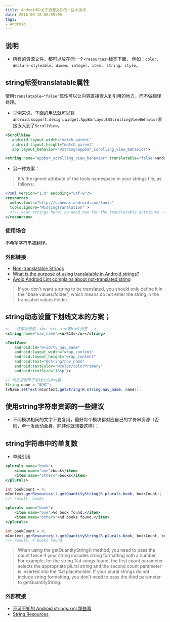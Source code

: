 ```yaml
---
title: Android中关于资源文件的一些小技巧
date: 2016-06-18 08:59:00
tags:
- Android
---
```


## 说明
- 所有的资源文件，都可以放在同一个`<resources>`标签下面，
例如：`color`、`declare-styleable`、`dimen`、`integer`、`item`
、`string`、`style`。


## string标签translatable属性
使用`translatable="false"`属性可以让内容直接嵌入到引用的地方，而不做翻译处理。
 * 举例来说，下面的用法就可以将`android.support.design.widget.AppBarLayout$ScrollingViewBehavior`直接嵌入到了`ScrollView`。

 ``` xml
 <ScrollView
    android:layout_width="match_parent"
    android:layout_height="match_parent"
    app:layout_behavior="@string/appbar_scrolling_view_behavior">
 ```

 ``` xml
 <string name="appbar_scrolling_view_behavior" translatable="false">android.support.design.widget.AppBarLayout$ScrollingViewBehavior</string>
 ```

- 另一种方案：
> It's the ignore attribute of the tools namespace in your strings file, as follows:
``` xml
<?xml version="1.0" encoding="utf-8"?>
<resources
  xmlns:tools="http://schemas.android.com/tools"
  tools:ignore="MissingTranslation" >
  <!-- your strings here; no need now for the translatable attribute -->
</resources>
```

### 使用场合
不希望字符串被翻译。

### 外部链接
- [Non-translatable Strings](http://tools.android.com/recent/non-translatablestrings)
- [What is the purpose of using translatable in Android strings?](http://stackoverflow.com/questions/3925072/what-is-the-purpose-of-using-translatable-in-android-strings/13688979)
- [Avoid Android Lint complains about not-translated string](http://stackoverflow.com/questions/12590739/avoid-android-lint-complains-about-not-translated-string)
> If you don't want a string to be translated, you should only define it in the "base values/folder", which means do not enter the string in the translated values/folder.

## string动态设置下划线文本的方案；
```xml
<!-- 还可以使用：<b>、<i>、<u>等html标签 -->
<string name="nav_name"><u>%1$s</u></string>
```

```xml
<TextView
    android:id="@+id/tv_nav_name"
    android:layout_width="wrap_content"
    android:layout_height="wrap_content"
    android:text="@string/nav_name"
    android:textColor="@color/colorPrimary"
    android:textSize="18sp"/>
```

``` java
// 动态控制带下划线的文本内容
String name = "昵称";
tvName.setText(mContext.getString(R.string.nav_name, name));
```

## 使用string字符串资源的一些建议
- 不同模块相同的文字不要复用，最好每个模块都对应自己的字符串资源（否则，牵一发而动全身，除非你就想要这样）；

## string字符串中的单复数
- 单纯引用
```xml
<plurals name="book">
    <item name="one">book</item>
    <item name="others">books</item>
</plurals>
```

``` java
int bookCount = 4;
mContext.gerResources().getQuantityString(R.plurals.book, bookCount);
//~ result: books
```

```xml
<plurals name="book">
    <item name="one">%d book found.</item>
    <item name="others">%d books found.</item>
</plurals>
```

``` java
int bookCount = 4;
mContext.gerResources().getQuantityString(R.plurals.book, bookCount, bookCount);
//~ result: 4 books found.
```

> When using the getQuantityString() method,
you need to pass the count twice if your string includes string formatting with a number.
For example, for the string %d songs found,
the first count parameter selects the appropriate plural string
and the second count parameter is inserted into the %d placeholder.
If your plural strings do not include string formatting,
you don't need to pass the third parameter to getQuantityString.

### 外部链接
- [不可不知的 Android strings.xml 那些事](http://blog.jiguang.cn/android-strings/)
- [String Resources](https://developer.android.com/guide/topics/resources/string-resource.html#StylingWithSpannables)
